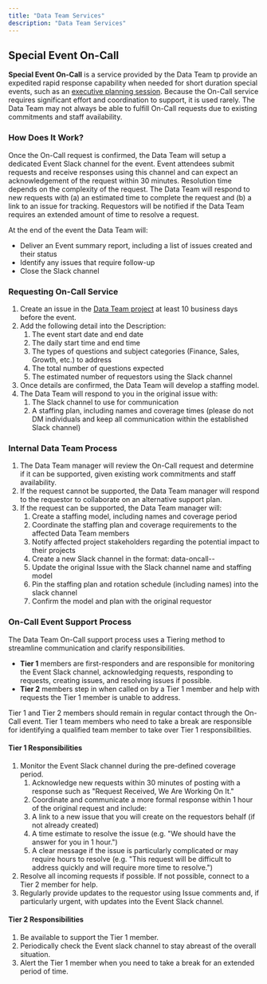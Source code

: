 ```yaml
---
title: "Data Team Services"
description: "Data Team Services"
---
```


## Special Event On-Call

**Special Event On-Call** is a service provided by the Data Team tp provide an expedited rapid response capability when needed for short duration special events, such as an [executive planning session](/handbook/company/offsite/). Because the On-Call service requires significant effort and coordination to support, it is used rarely. The Data Team may not always be able to fulfill On-Call requests due to existing commitments and staff availability.

### How Does It Work?

Once the On-Call request is confirmed, the Data Team will setup a dedicated Event Slack channel for the event. Event attendees submit requests and receive responses using this channel and can expect an acknowledgement of the request within 30 minutes. Resolution time depends on the complexity of the request. The Data Team will respond to new requests with (a) an estimated time to complete the request and (b) a link to an issue for tracking. Requestors will be notified if the Data Team requires an extended amount of time to resolve a request.

At the end of the event the Data Team will:

- Deliver an Event summary report, including a list of issues created and their status
- Identify any issues that require follow-up
- Close the Slack channel

### Requesting On-Call Service

1. Create an issue in the [Data Team project](https://example_company.com/example_company-data/analytics/) at least 10 business days before the event.
1. Add the following detail into the Description:
    1. The event start date and end date
    1. The daily start time and end time
    1. The types of questions and subject categories (Finance, Sales, Growth, etc.) to address
    1. The total number of questions expected
    1. The estimated number of requestors using the Slack channel
1. Once  details are confirmed, the Data Team will develop a staffing model.
1. The Data Team will respond to you in the original issue with:
    1. The Slack channel to use for communication
    1. A staffing plan, including names and coverage times (please do not DM individuals and keep all communication within the established Slack channel)

### Internal Data Team Process

1. The Data Team manager will review the On-Call request and determine if it can be supported, given existing work commitments and staff availability.
1. If the request cannot be supported, the Data Team manager will respond to the requestor to collaborate on an alternative support plan.
1. If the request can be supported, the Data Team manager will:
    1. Create a staffing model, including names and coverage period
    1. Coordinate the staffing plan and coverage requirements to the affected Data Team members
    1. Notify affected project stakeholders regarding the potential impact to their projects
    1. Create a new Slack channel in the format: data-oncall-<event name>-<yyyy-mm>
    1. Update the original Issue with the Slack channel name and staffing model
    1. Pin the staffing plan and rotation schedule (including names) into the slack channel
    1. Confirm the model and plan with the original requestor

### On-Call Event Support Process

The Data Team On-Call support process uses a Tiering method to streamline communication and clarify responsibilities.

- **Tier 1** members are first-responders and are responsible for monitoring the Event Slack channel, acknowledging requests, responding to requests, creating issues, and resolving issues if possible.
- **Tier 2** members step in when called on by a Tier 1 member and help with requests the Tier 1 member is unable to address.

Tier 1 and Tier 2 members should remain in regular contact through the On-Call event. Tier 1 team members who need to take a break are responsible for identifying a qualified team member to take over Tier 1 responsibilities.

#### Tier 1 Responsibilities

1. Monitor the Event Slack channel during the pre-defined coverage period.
    1. Acknowledge new requests within 30 minutes of posting with a response such as "Request Received, We Are Working On It."
    1. Coordinate and communicate a more formal response within 1 hour of the original request and include:
    1. A link to a new issue that you will create on the requestors behalf (if not already created)
    1. A time estimate to resolve the issue (e.g. "We should have the answer for you in 1 hour.")
    1. A clear message if the issue is particularly complicated or may require hours to resolve (e.g. "This request will be difficult to address quickly and will require more time to resolve.")
1. Resolve all incoming requests if possible. If not possible, connect to a Tier 2 member for help.
1. Regularly provide updates to the requestor using Issue comments and, if particularly urgent, with updates into the Event Slack channel.

#### Tier 2 Responsibilities

1. Be available to support the Tier 1 member.
1. Periodically check the Event slack channel to stay abreast of the overall situation.
1. Alert the Tier 1 member when you need to take a break for an extended period of time.
